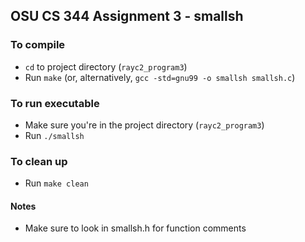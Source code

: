 ## OSU CS 344 Assignment 3 - smallsh

### To compile

- `cd` to project directory (`rayc2_program3`)
- Run `make` (or, alternatively, `gcc -std=gnu99 -o smallsh smallsh.c`)

### To run executable

- Make sure you're in the project directory (`rayc2_program3`)
- Run `./smallsh`

### To clean up

- Run `make clean`

#### Notes

- Make sure to look in smallsh.h for function comments
